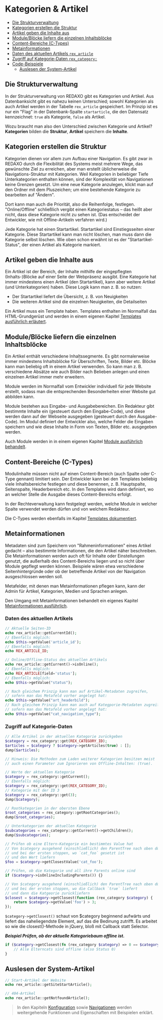 # Kategorien & Artikel

* [Die Strukturverwaltung](#strukturverwaltung)
* [Kategorien erstellen die Struktur](#kategorien)
* [Artikel geben die Inhalte aus](#artikel)
* [Module/Blöcke liefern die einzelnen Inhaltsblöcke](#module)
* [Content-Bereiche (C-Types)](#ctypes)
* [Metainformationen](#metainfos)
* [Daten des aktuellen Artikels `rex_article`](#aktueller-artikel)
* [Zugriff auf Kategorie-Daten `rex_category:`](#kategorie-daten)
* [Code-Beispiele](#code-beispiele)
  + [Auslesen der System-Artikel](#system-artikel)


<a name="strukturverwaltung"></a>

## Die Strukturverwaltung

In der Strukturverwaltung von REDAXO gibt es Kategorien und Artikel. Aus Datenbanksicht gibt es nahezu keinen Unterschied; sowohl Kategorien als auch Artikel werden in der Tabelle `rex_article` gespeichert. Im Prinzip ist es nur ein "Flag" in der Datenbank-Spalte `startarticle`, die den Datensatz kennzeichnet: `true` als Kategorie, `false` als Artikel.

Wozu braucht man also den Unterschied zwischen Kategorie und Artikel? **Kategorien** bilden die **Struktur**, **Artikel** speichern die **Inhalte**.

<a name="kategorien"></a>

## Kategorien erstellen die Struktur

Kategorien dienen vor allem zum Aufbau einer Navigation. Es gibt zwar in REDAXO durch die Flexibilität des Systems meist mehrere Wege, das gewünschte Ziel zu erreichen, aber man erstellt üblicherweise die Navigations-Struktur mit Kategorien. Weil Kategorien in beliebiger Tiefe Unterkategorien enthalten können, sind der Komplexität von Navigationen keine Grenzen gesetzt. Um eine neue Kategorie anzulegen, klickt man auf den Ordner mit dem Pluszeichen; um eine bestehende Kategorie zu bearbeiten auf "Ändern".

Dort kann man auch die Priorität, also die Reihenfolge, festlegen. "Online/Offline" schließlich vergibt einen Kategoriestatus – das heißt aber nicht, dass diese Kategorie nicht zu sehen ist. (Das entscheidet der Entwickler, wie mit Offline-Artikeln verfahren wird.)

Jede Kategorie hat einen Startartikel. Startartikel sind Einstiegsseiten einer Kategorie. Diese Startartikel kann man nicht löschen, man muss dann die Kategorie selbst löschen. Wie oben schon erwähnt ist es der "Startartikel-Status", der einen Artikel als Kategorie markiert.

<a name="artikel"></a>

## Artikel geben die Inhalte aus

Ein Artikel ist der Bereich, der Inhalte mithilfe der eingepflegten (Inhalts-)Blöcke auf einer Seite der Webpräsenz ausgibt. Eine Kategorie hat immer mindestens einen Artikel (den Startartikel), kann aber weitere Artikel (und Unterkategorien) haben. Diese Logik kann man z. B. so nutzen:

* Der Startartikel liefert die Übersicht, z. B. von Neuigkeiten
* Die weiteren Artikel sind die einzelnen Neuigkeiten, die Detailseiten

Ein Artikel muss ein Template haben. Templates enthalten im Normalfall das HTML-Grundgerüst und werden in einem eigenen Kapitel [Templates ausführlich erläutert](/{{path}}/{{version}}/templates).

<a name="module"></a>

## Module/Blöcke liefern die einzelnen Inhaltsblöcke

Ein Artikel enthält verschiedene Inhaltssegmente. Es gibt normalerweise immer mindestens Inhaltsblöcke für Überschriften, Texte, Bilder etc.
Blöcke kann man beliebig oft in einem Artikel verwenden. So kann man z. B. verschiedene Absätze wie auch Bilder nach Belieben anlegen und einen einzelnen Artikel immer mehr erweitern.

Module werden im Normalfall vom Entwickler individuell für jede Website erstellt, sodass man die entsprechenden Besonderheiten einer Website gut abbilden kann.

Module bestehen aus Eingabe- und Ausgabebereichen. Ein Redakteur gibt bestimmte Inhalte ein (gesteuert durch den Eingabe-Code), und diese werden dann auf der Webseite ausgegeben (gesteuert durch den Ausgabe-Code). Im Modul definiert der Entwickler also, welche Felder die Eingaben speichern und wie diese Inhalte in Form von Texten, Bilder etc. ausgegeben werden.

Auch Module werden in in einem eigenen Kapitel [Module ausführlich behandelt](/{{path}}/{{version}}/module).

<a name="ctypes"></a>

## Content-Bereiche (C-Types)

Modulinhalte müssen nicht auf einen Content-Bereich (auch Spalte oder C-Type gennant) limitiert sein. Der Entwickler kann bei den Templates beliebig  viele Inhaltsbereiche festlegen und diese benennen, z. B. Hauptspalte, Seitenspalte, Headerbereich etc. In den Templates wird dann definiert, wo an welcher Stelle die Ausgabe dieses Content-Bereichs erfolgt.

In der Rechteverwaltung kann festgelegt werden, welche Module in welcher Spalte verwendet werden dürfen und von welchem Redakteur.

Die C-Types werden ebenfalls im Kapitel [Templates dokumentiert](/{{path}}/{{version}}/templates).

<a name="metainfos"></a>

## Metainformationen

Metadaten sind zum Speichern von "Rahmeninformationen" eines Artikel gedacht – also bestimmte Informationen, die den Artikel näher beschreiben. Die Metainformationen werden auch oft für Inhalte oder Einstellungen genutzt, die außerhalb des Content-Bereichs liegen und so nicht über Module gepflegt werden können. Beispiele wären etwa verschiedene Seitenhintergründe oder ob der betreffende Artikel von der Navigation ausgeschlossen werden soll.

Metafelder, mit denen man Metainformationen pflegen kann, kann der Admin für Artikel, Kategorien, Medien und Sprachen anlegen.

Den Umgang mit Metainformationen behandelt ein eigenes Kapitel [Metainformationen ausführlich](/{{path}}/{{version}}/metainformationen).

<a name="code-beispiele"></a>

<a name="aktueller-artikel"></a>

### Daten des aktuellen Artikels

```php
// Aktuelle Seiten-ID
echo rex_article::getCurrentId();
// Ebenfalls möglich:
echo $this->getValue('article_id');
// Ebenfalls möglich:
echo REX_ARTICLE_ID;

// Online/Offline-Status des aktuellen Artikels
echo rex_article::getCurrent()->isOnline();
// Ebenfalls möglich:
echo REX_ARTICLE[field='status'];
// Ebenfalls möglich:
echo $this->getValue("status");

// Nach gleichem Prinzip kann man auf Artikel-Metadaten zugreifen,
// sofern man das Metafeld vorher angelegt hat:
echo $this->getValue("art_headerbild");
// Nach gleichem Prinzip kann man auch auf Kategporie-Metadaten zugreifen,
// sofern man das Metafeld vorher angelegt hat:
echo $this->getValue("cat_navigation_type");
```

<a name="kategorie-daten"></a>

### Zugriff auf Kategorie-Daten

```php
// Alle Artikel in der aktuellen Kategorie zurückgeben
$category = rex_category::get(REX_CATEGORY_ID);
$articles = $category ? $category->getArticles(true) : [];
dump($articles);

// Hinweis: Die Methoden zum Laden weiterer Kategorien besitzen meist
// auch einen Parameter zum Ignorieren von Offline-Inhalten: (true).

// Werte der aktuellen Kategorie
$category = rex_category::getCurrent();
// Ebenfalls möglich:
$category = rex_category::get(REX_CATEGORY_ID);
// Kategorie mit der ID 3
$category = rex_category::get(3);
dump($category);

// Rootkategorien in der obersten Ebene
$root_categories = rex_category::getRootCategories();
dump($root_categories);

// Unterkategorien der aktuellen Kategorie
$subcategories = rex_category::getCurrent()->getChildren();
dump($subcategories);

// Prüfen ob eine Eltern-Kategorie ein bestimmtes Value hat
// Von $category ausgehend (einschließlich) den ParentTree nach oben durchlaufen 
// und bei der ersten stoppen, wo `cat_foo` gesetzt ist 
// und den Wert liefern
$foo = $category->getClosestValue('cat_foo');

// Prüfen, ob die Kategorie und all ihre Parents online sind
if ($category->isOnlineIncludingParents()) {}

// Von $category ausgehend (einschließlich) den ParentTree nach oben durchlaufen 
// und bei der ersten stoppen, wo die Callback `true` liefert 
// und dann die Katgeorie zurückliefern
$closest = $category->getClosest(function (rex_category $category) {
    return $category->getValue('foo') > 3;
});
```

`$category->getClosest()` schaut von $category beginnend aufwärts und liefert das naheliegendste Element, auf das die Bedinung zutrifft.
Es arbeitet so wie die closest()-Methode in jQuery, bloß mit Callback statt Selector.

***Beispiel Prüfen, ob der aktuelle Kategoriebaum offline ist.***

```php
if ($category->getClosest(fn (rex_category $category) => 0 == $category->getValue('status'))) {
    // Alle Elterncats sind offline (also Status 0)
} 
```

<a name="system-artikel"></a>

## Auslesen der System-Artikel

```php
// Start-Artikel der Website
echo rex_article::getSiteStartArticle();

// 404-Artikel
echo rex_article::getNotfoundArticle();
```

> In den Kapiteln [Konfiguration](/{{path}}/{{version}}/konfiguration) sowie [Navigationen](/{{path}}/{{version}}/navigationen) werden weitergehende Funktionen und Eigenschaften mit Beispielen erklärt. 
